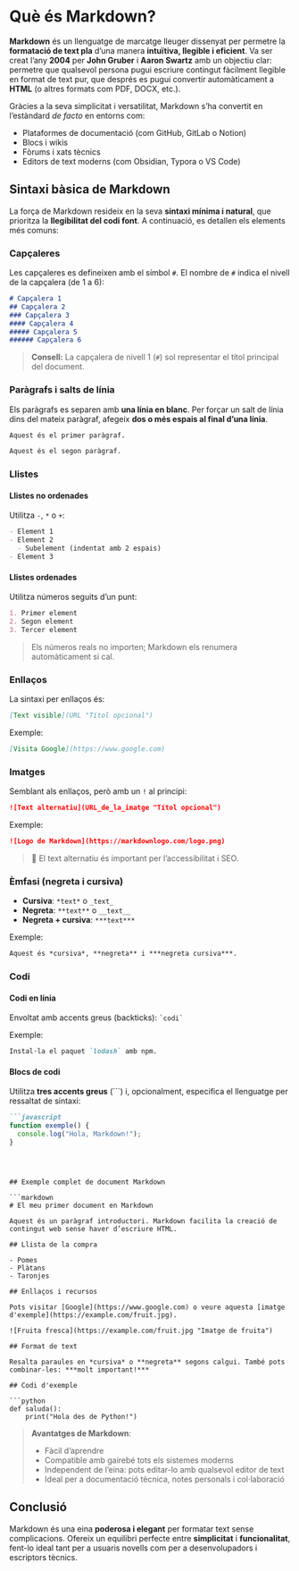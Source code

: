 # Què és Markdown?

**Markdown** és un llenguatge de marcatge lleuger dissenyat per permetre la **formatació de text pla** d’una manera **intuïtiva, llegible i eficient**. Va ser creat l’any **2004** per **John Gruber** i **Aaron Swartz** amb un objectiu clar: permetre que qualsevol persona pugui escriure contingut fàcilment llegible en format de text pur, que després es pugui convertir automàticament a **HTML** (o altres formats com PDF, DOCX, etc.).

Gràcies a la seva simplicitat i versatilitat, Markdown s’ha convertit en l’estàndard *de facto* en entorns com:

- Plataformes de documentació (com GitHub, GitLab o Notion)
- Blocs i wikis
- Fòrums i xats tècnics
- Editors de text moderns (com Obsidian, Typora o VS Code)



## Sintaxi bàsica de Markdown

La força de Markdown resideix en la seva **sintaxi mínima i natural**, que prioritza la **llegibilitat del codi font**. A continuació, es detallen els elements més comuns:

### Capçaleres

Les capçaleres es defineixen amb el símbol `#`. El nombre de `#` indica el nivell de la capçalera (de 1 a 6):

```markdown
# Capçalera 1
## Capçalera 2
### Capçalera 3
#### Capçalera 4
##### Capçalera 5
###### Capçalera 6
```

> **Consell:** La capçalera de nivell 1 (`#`) sol representar el títol principal del document.



### Paràgrafs i salts de línia

Els paràgrafs es separen amb **una línia en blanc**. Per forçar un salt de línia dins del mateix paràgraf, afegeix **dos o més espais al final d’una línia**.

```markdown
Aquest és el primer paràgraf.

Aquest és el segon paràgraf.
```



### Llistes

#### Llistes no ordenades  
Utilitza `-`, `*` o `+`:

```markdown
- Element 1
- Element 2
  - Subelement (indentat amb 2 espais)
- Element 3
```

#### Llistes ordenades  
Utilitza números seguits d’un punt:

```markdown
1. Primer element
2. Segon element
3. Tercer element
```

> Els números reals no importen; Markdown els renumera automàticament si cal.


### Enllaços

La sintaxi per enllaços és:

```markdown
[Text visible](URL "Títol opcional")
```

Exemple:

```markdown
[Visita Google](https://www.google.com)
```


### Imatges

Semblant als enllaços, però amb un `!` al principi:

```markdown
![Text alternatiu](URL_de_la_imatge "Títol opcional")
```

Exemple:

```markdown
![Logo de Markdown](https://markdownlogo.com/logo.png)
```

> 📌 El text alternatiu és important per l’accessibilitat i SEO.



### Èmfasi (negreta i cursiva)

- **Cursiva**: `*text*` o `_text_`
- **Negreta**: `**text**` o `__text__`
- **Negreta + cursiva**: `***text***`

Exemple:

```markdown
Aquest és *cursiva*, **negreta** i ***negreta cursiva***.
```



### Codi

#### Codi en línia  
Envoltat amb accents greus (backticks): `` `codi` ``

Exemple:  
```markdown
Instal·la el paquet `lodash` amb npm.
```

#### Blocs de codi  
Utilitza **tres accents greus** (```) i, opcionalment, especifica el llenguatge per ressaltat de sintaxi:

```markdown
```javascript
function exemple() {
  console.log("Hola, Markdown!");
}
```
```



## Exemple complet de document Markdown

```markdown
# El meu primer document en Markdown

Aquest és un paràgraf introductori. Markdown facilita la creació de contingut web sense haver d’escriure HTML.

## Llista de la compra

- Pomes
- Plàtans
- Taronjes

## Enllaços i recursos

Pots visitar [Google](https://www.google.com) o veure aquesta [imatge d'exemple](https://example.com/fruit.jpg).

![Fruita fresca](https://example.com/fruit.jpg "Imatge de fruita")

## Format de text

Resalta paraules en *cursiva* o **negreta** segons calgui. També pots combinar-les: ***molt important!***

## Codi d'exemple

```python
def saluda():
    print("Hola des de Python!")
```



> **Avantatges de Markdown**:  
> - Fàcil d’aprendre  
> - Compatible amb gairebé tots els sistemes moderns  
> - Independent de l’eina: pots editar-lo amb qualsevol editor de text  
> - Ideal per a documentació tècnica, notes personals i col·laboració



## Conclusió

Markdown és una eina **poderosa i elegant** per formatar text sense complicacions. Ofereix un equilibri perfecte entre **simplicitat** i **funcionalitat**, fent-lo ideal tant per a usuaris novells com per a desenvolupadors i escriptors tècnics.

